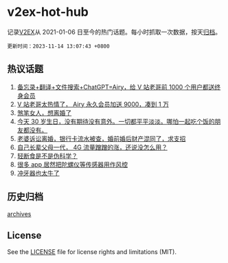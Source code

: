 # v2ex-hot-hub

 记录[V2EX](https://www.v2ex.com/)从 2021-01-06 日至今的热门话题。每小时抓取一次数据，按天[归档](archives)。

`更新时间：2023-11-14 13:07:43 +0800`

## 热议话题

1. [备忘录+翻译+文件搜索+ChatGPT=Airy，给 V 站老哥前 1000 个用户都送终身会员](https://www.v2ex.com/t/991541)
1. [V 站老哥太热情了， Airy 永久会员加送 9000，凑到 1 万](https://www.v2ex.com/t/991748)
1. [煞笔女人，想离婚了](https://www.v2ex.com/t/991508)
1. [今天 30 岁生日，没有期待没有意外。一切都平平淡淡。哪怕一起吃个饭的朋友都没有。](https://www.v2ex.com/t/991712)
1. [老婆诉讼离婚，银行卡流水被查，婚前婚后财产混同了，求支招](https://www.v2ex.com/t/991559)
1. [自己长辈父母一代， 4G 流量蹭蹭的涨，还说没怎么用？](https://www.v2ex.com/t/991517)
1. [轻断食是不是伪科学？](https://www.v2ex.com/t/991525)
1. [很多 app 居然把陀螺仪等传感器用作风控](https://www.v2ex.com/t/991663)
1. [冲牙器也太牛了](https://www.v2ex.com/t/991674)

## 历史归档

[archives](archives)

## License

See the [LICENSE](LICENSE) file for license rights and limitations (MIT).
